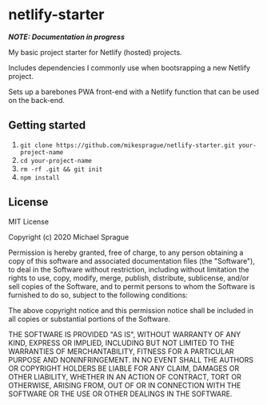 # netlify-starter

_**NOTE: Documentation in progress**_

My basic project starter for Netlify (hosted) projects.

Includes dependencies I commonly use when bootsrapping a new Netlify project.

Sets up a barebones PWA front-end with a Netlify function that can be used on the back-end.

## Getting started

1. `git clone https://github.com/mikesprague/netlify-starter.git your-project-name`
1. `cd your-project-name`
1. `rm -rf .git && git init`
1. `npm install`

## License

MIT License

Copyright (c) 2020 Michael Sprague

Permission is hereby granted, free of charge, to any person obtaining a copy
of this software and associated documentation files (the "Software"), to deal
in the Software without restriction, including without limitation the rights
to use, copy, modify, merge, publish, distribute, sublicense, and/or sell
copies of the Software, and to permit persons to whom the Software is
furnished to do so, subject to the following conditions:

The above copyright notice and this permission notice shall be included in all
copies or substantial portions of the Software.

THE SOFTWARE IS PROVIDED "AS IS", WITHOUT WARRANTY OF ANY KIND, EXPRESS OR
IMPLIED, INCLUDING BUT NOT LIMITED TO THE WARRANTIES OF MERCHANTABILITY,
FITNESS FOR A PARTICULAR PURPOSE AND NONINFRINGEMENT. IN NO EVENT SHALL THE
AUTHORS OR COPYRIGHT HOLDERS BE LIABLE FOR ANY CLAIM, DAMAGES OR OTHER
LIABILITY, WHETHER IN AN ACTION OF CONTRACT, TORT OR OTHERWISE, ARISING FROM,
OUT OF OR IN CONNECTION WITH THE SOFTWARE OR THE USE OR OTHER DEALINGS IN THE
SOFTWARE.
